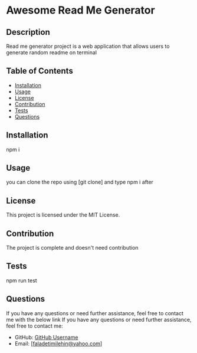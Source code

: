 # Awesome Read Me Generator

## Description

Read me generator project is a web application that allows users to generate random readme on terminal

## Table of Contents

- [Installation](#installation)
- [Usage](#usage)
- [License](#license)
- [Contribution](#contribution)
- [Tests](#tests)
- [Questions](#questions)

## Installation

npm i

## Usage

you can clone the repo using [git clone] and type npm i after

## License

This project is licensed under the MIT License.

## Contribution

The project is complete and doesn't need contribution

## Tests

npm run test

## Questions

If you have any questions or need further assistance, feel free to contact me with the below link
If you have any questions or need further assistance, feel free to contact me:

- GitHub: [GitHub Username](https://github.com/faladetimilehin)
- Email: [faladetimilehin@yahoo.com]
